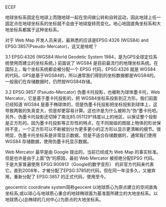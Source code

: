  ECEF
 
 地球坐标系固定在地球上而随地球一起在空间做公转和自转运动，因此地球上任一固定点在地球坐标系的坐标就不会由于地球旋转而变化。地心地固直角坐标系和大地坐标系都属于这种坐标系。


对于 Web Map 开发人员来说，最熟悉的应该是EPSG:4326 (WGS84) and EPSG:3857(Pseudo-Mercator)，这又是啥呢？

3.1 EPSG:4326 (WGS84:World Geodetic System 1984，是为GPS全球定位系统使用而建立的坐标系统。)
前面说了 WGS84 是目前最流行的地理坐标系统。在国际上，每个坐标系统都会被分配一个 EPSG 代码，EPSG:4326 就是 WGS84 的代码。GPS是基于WGS84的，所以通常我们得到的坐标数据都是WGS84的。一般我们在存储数据时，仍然按WGS84存储。

3.2 EPSG:3857 (Pseudo-Mercator)
伪墨卡托投影，也被称为球体墨卡托，Web Mercator。它是基于墨卡托投影的，把 WGS84坐标系投影到正方形。我们前面已经知道 WGS84 是基于椭球体的，但是伪墨卡托投影把坐标投影到球体上，这导致两极的失真变大，但是却更容易计算。这也许是为什么被称为”伪“墨卡托吧。另外，伪墨卡托投影还切掉了南北85.051129°纬度以上的地区，以保证整个投影是正方形的。因为墨卡托投影等正形性的特点，在不同层级的图层上物体的形状保持不变，一个正方形可以不断被划分为更多更小的正方形以显示更清晰的细节。很明显，伪墨卡托坐标系是非常显示数据，但是不适合存储数据的，通常我们使用WGS84 存储数据，使用伪墨卡托显示数据。

Web Mercator 最早是由 Google 提出的，当前已经成为 Web Map 的事实标准。但是也许是由于上面”伪“的原因，最初 Web Mercator 被拒绝分配EPSG 代码。于是大家普遍使用 EPSG:900913（Google的数字变形） 的非官方代码来代表它。直到2008年，才被分配了EPSG:3785的代码，但在同一年没多久，又被弃用，重新分配了 EPSG:3857 的正式代码，使用至今。


geocentric coordinate system简称geocent
以地球质心为原点建立的空间直角坐标系,或以球心与地球质心重合的地球椭球面为基准面所建立的大地坐标系。以地球质心(总椭球的几何中心)为原点的大地坐标系。